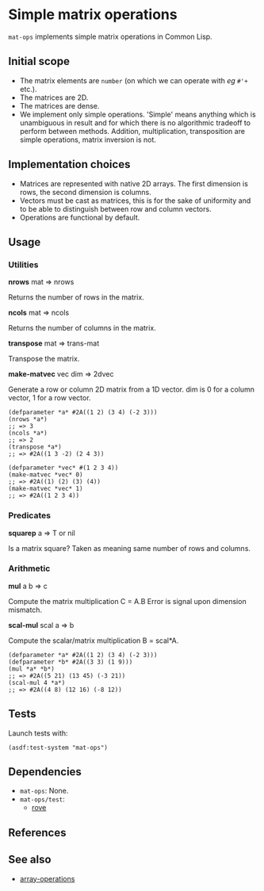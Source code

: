 # Simple matrix operations
`mat-ops` implements simple matrix operations in Common Lisp.

## Initial scope
* The matrix elements are `number` (on which we can operate with *eg* `#'+`
  etc.).
* The matrices are 2D.
* The matrices are dense.
* We implement only simple operations. 'Simple' means anything which is
  unambiguous in result and for which there is no algorithmic tradeoff to
  perform between methods. Addition, multiplication, transposition are
  simple operations, matrix inversion is not.

## Implementation choices
* Matrices are represented with native 2D arrays. The first dimension is rows,
  the second dimension is columns.
* Vectors must be cast as matrices, this is for the sake of uniformity and to be
  able to distinguish between row and column vectors.
* Operations are functional by default.

## Usage
### Utilities
**nrows** mat => nrows

Returns the number of rows in the matrix.

**ncols** mat => ncols

Returns the number of columns in the matrix.

**transpose** mat => trans-mat

Transpose the matrix.

**make-matvec** vec dim => 2dvec

Generate a row or column 2D matrix from a 1D vector.
dim is 0 for a column vector, 1 for a row vector.

```common-lisp
(defparameter *a* #2A((1 2) (3 4) (-2 3)))
(nrows *a*)
;; => 3
(ncols *a*)
;; => 2
(transpose *a*)
;; => #2A((1 3 -2) (2 4 3))

(defparameter *vec* #(1 2 3 4))
(make-matvec *vec* 0)
;; => #2A((1) (2) (3) (4))
(make-matvec *vec* 1)
;; => #2A((1 2 3 4))
```

### Predicates
**squarep** a => T or nil

Is a matrix square? Taken as meaning same number of
rows and columns.

### Arithmetic
**mul** a b => c

Compute the matrix multiplication C = A.B
Error is signal upon dimension mismatch.

**scal-mul** scal a => b

Compute the scalar/matrix multiplication B = scal\*A.

```common-lisp
(defparameter *a* #2A((1 2) (3 4) (-2 3)))
(defparameter *b* #2A((3 3) (1 9)))
(mul *a* *b*)
;; => #2A((5 21) (13 45) (-3 21))
(scal-mul 4 *a*)
;; => #2A((4 8) (12 16) (-8 12))
```

## Tests
Launch tests with:

```common-lisp
(asdf:test-system "mat-ops")
```

## Dependencies
* `mat-ops`: None.
* `mat-ops/test`:
  * [rove](https://github.com/fukamachi/rove)

## References

## See also
* [array-operations](https://github.com/bendudson/array-operations)
